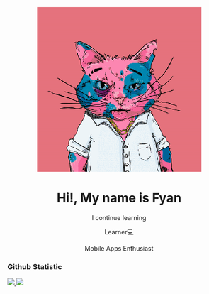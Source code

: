 
<p align="center">
<img src="https://raw.githubusercontent.com/rstsfyn/my_porto/main/img/profile/cat.webp">
</p>

<div align="center">
  <h1>Hi!, My name is Fyan</h1>
</div>

<p align="center">
I continue learning
</p>
<p align="center">
Learner💻
</p>
<p align="center">
Mobile Apps Enthusiast
</p>

### Github Statistic
<p align="left">
<a href="https://github.com/rstsfyn">
  <img height="180em" src="https://github-readme-stats-eight-theta.vercel.app/api?username=rstsfyn&show_icons=true&theme=algolia&include_all_commits=true&count_private=true"/>
  <img height="180em" src="https://github-readme-stats-eight-theta.vercel.app/api/top-langs/?username=rstsfyn&layout=compact&langs_count=8&theme=algolia"/>
</a>
</p>
